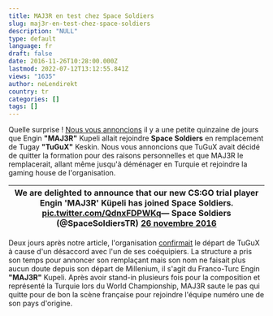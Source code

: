 ```yaml
---
title: MAJ3R en test chez Space Soldiers
slug: maj3r-en-test-chez-space-soldiers
description: "NULL"
type: default
language: fr
draft: false
date: 2016-11-26T10:28:00.000Z
lastmod: 2022-07-12T13:12:55.841Z
views: "1635"
author: neLendirekt
country: tr
categories: []
tags: []
---
```

Quelle surprise ! [Nous vous annoncions](https:///fr/images/articles/maj3r-en-route-pour-space-soldiers/6) il y a une petite quinzaine de jours que Engin **"MAJ3R"** Kupeli allait rejoindre **Space Soldiers** en remplacement de Tugay **"TuGuX"** Keskin. Nous vous annoncions que TuGuX avait décidé de quitter la formation pour des raisons personnelles et que MAJ3R le remplacerait, allant même jusqu'à déménager en Turquie et rejoindre la gaming house de l'organisation.

| We are delighted to announce that our new CS:GO trial player Engin 'MAJ3R' Küpeli has joined Space Soldiers. [pic.twitter.com/QdnxFDPWKq](https://t.co/QdnxFDPWKq)— Space Soldiers (@SpaceSoldiersTR) [26 novembre 2016](https://twitter.com/SpaceSoldiersTR/status/802420680432250880) |
| --------------------------------------------------------------------------------------------------------------------------------------------------------------------------------------------------------------------------------------------------------------------------------------- |

Deux jours après notre article, l'organisation [confirmait](https:///fr/flash/search/75) le départ de TuGuX à cause d'un désaccord avec l'un de ses coéquipiers. La structure a pris son temps pour annoncer son remplaçant mais son nom ne faisait plus aucun doute depuis son départ de Millenium, il s'agit du Franco-Turc Engin **"MAJ3R"** Kupeli. Après avoir stand-in plusieurs fois pour la composition et représenté la Turquie lors du World Championship, MAJ3R saute le pas qui quitte pour de bon la scène française pour rejoindre l'équipe numéro une de son pays d'origine.
